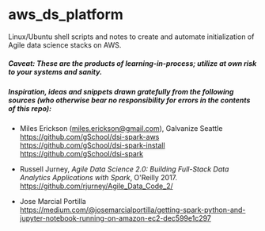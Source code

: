 # aws_ds_platform 
Linux/Ubuntu shell scripts and notes to create and automate initialization of Agile data science stacks on AWS.
##### Caveat: These are the products of learning-in-process; utilize at own risk to your systems and sanity.

##### Inspiration, ideas and snippets drawn gratefully from the following sources (who otherwise bear no responsibility for errors in the contents of this repo):
* Miles Erickson (miles.erickson@gmail.com), Galvanize Seattle  
 https://github.com/gSchool/dsi-spark-aws  
 https://github.com/gSchool/dsi-spark-install  
 https://github.com/gSchool/dsi-spark 
 
* Russell Jurney, _Agile Data Science 2.0: Building Full-Stack Data Analytics Applications with Spark_, O'Reilly 2017.  
 https://github.com/rjurney/Agile_Data_Code_2/ 
 
* Jose Marcial Portilla  
 https://medium.com/@josemarcialportilla/getting-spark-python-and-jupyter-notebook-running-on-amazon-ec2-dec599e1c297
